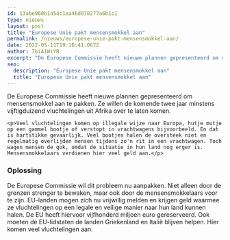 ```yaml
---
id: 13abe960b1a54c1ea46d070277a6b1c1
type: nieuws
layout: post
title: "Europese Unie pakt mensensmokkel aan"
permalink: /nieuws/europese-unie-pakt-mensensmokkel-aan/
date: 2022-05-11T19:16:41.067Z
author: 7biA1WiYB
excerpt: "De Europese Commissie heeft nieuwe plannen gepresenteerd om mensensmokkel aan te pakken. Ze willen de komende twee jaar minstens vijftigduizend vluchtelingen uit Afrika over te laten komen.  "
seo:
  description: "Europese Unie pakt mensensmokkel aan"
  title: "Europese Unie pakt mensensmokkel aan"
---
```

De Europese Commissie heeft nieuwe plannen gepresenteerd om mensensmokkel aan te pakken. Ze willen de komende twee jaar minstens vijftigduizend vluchtelingen uit Afrika over te laten komen.  

    <p>Veel vluchtelingen komen op illegale wijze naar Europa, hutje mutje op een gammel bootje of verstopt in vrachtwagens bijvoorbeeld. En dat is hartstikke gevaarlijk. Veel bootjes halen de oversteek niet en regelmatig overlijden mensen tijdens zo'n rit in een vrachtwagen. Toch wagen mensen de gok, omdat de situatie in hun land nog erger is. Mensensmokkelaars verdienen hier veel geld aan.</p>
<h3>Oplossing</h3>
<p>De Europese Commissie wil dit probleem nu aanpakken. Niet alleen door de grenzen strenger te bewaken, maar ook door de mensensmokkelaars voor te zijn. EU-landen mogen zich nu vrijwillig melden en krijgen geld waarmee ze vluchtelingen op een legale en veilige manier naar hun land kunnen halen. De EU heeft hiervoor vijfhonderd miljoen euro gereserveerd. Ook moeten de EU-lidstaten de landen Griekenland en Italië blijven helpen. Hier komen veel vluchtelingen aan.</p>
  
